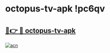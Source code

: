 # octopus-tv-apk !pc6qv

# <h2><a href="https://gnq35o.esa.edu.pl?title=octopus-tv-apk&ref=pc6qv">🔗👉 🔴 octopus-tv-apk</a></h2>

[![acn](https://github.com/user-attachments/assets/0f9c940e-d8b0-45ae-aac7-cd30a18b3e1c)](https://gnq35o.esa.edu.pl?title=octopus-tv-apk&ref=pc6qv)

